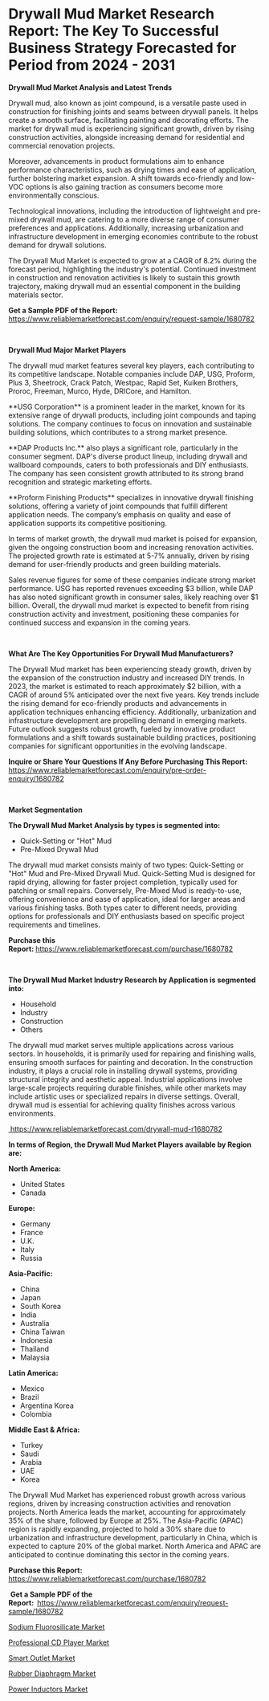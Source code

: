 <p><h1>Drywall Mud Market Research Report: The Key To Successful Business Strategy Forecasted for Period from 2024 - 2031</h1></p><p><strong>Drywall Mud Market Analysis and Latest Trends</strong></p>
<p><p>Drywall mud, also known as joint compound, is a versatile paste used in construction for finishing joints and seams between drywall panels. It helps create a smooth surface, facilitating painting and decorating efforts. The market for drywall mud is experiencing significant growth, driven by rising construction activities, alongside increasing demand for residential and commercial renovation projects. </p><p>Moreover, advancements in product formulations aim to enhance performance characteristics, such as drying times and ease of application, further bolstering market expansion. A shift towards eco-friendly and low-VOC options is also gaining traction as consumers become more environmentally conscious.</p><p>Technological innovations, including the introduction of lightweight and pre-mixed drywall mud, are catering to a more diverse range of consumer preferences and applications. Additionally, increasing urbanization and infrastructure development in emerging economies contribute to the robust demand for drywall solutions.</p><p>The Drywall Mud Market is expected to grow at a CAGR of 8.2% during the forecast period, highlighting the industry's potential. Continued investment in construction and renovation activities is likely to sustain this growth trajectory, making drywall mud an essential component in the building materials sector.</p></p>
<p><strong>Get a Sample PDF of the Report:&nbsp;</strong> <a href="https://www.reliablemarketforecast.com/enquiry/request-sample/1680782?utm_campaign=1674&utm_medium=2&utm_source=Github&utm_content=ia&utm_term=16122024&utm_id=drywall-mud">https://www.reliablemarketforecast.com/enquiry/request-sample/1680782</a></p>
<p>&nbsp;</p>
<p><strong>Drywall Mud Major Market Players</strong></p>
<p><p>The drywall mud market features several key players, each contributing to its competitive landscape. Notable companies include DAP, USG, Proform, Plus 3, Sheetrock, Crack Patch, Westpac, Rapid Set, Kuiken Brothers, Proroc, Freeman, Murco, Hyde, DRICore, and Hamilton.</p><p>**USG Corporation** is a prominent leader in the market, known for its extensive range of drywall products, including joint compounds and taping solutions. The company continues to focus on innovation and sustainable building solutions, which contributes to a strong market presence.</p><p>**DAP Products Inc.** also plays a significant role, particularly in the consumer segment. DAP's diverse product lineup, including drywall and wallboard compounds, caters to both professionals and DIY enthusiasts. The company has seen consistent growth attributed to its strong brand recognition and strategic marketing efforts.</p><p>**Proform Finishing Products** specializes in innovative drywall finishing solutions, offering a variety of joint compounds that fulfill different application needs. The company’s emphasis on quality and ease of application supports its competitive positioning.</p><p>In terms of market growth, the drywall mud market is poised for expansion, given the ongoing construction boom and increasing renovation activities. The projected growth rate is estimated at 5-7% annually, driven by rising demand for user-friendly products and green building materials.</p><p>Sales revenue figures for some of these companies indicate strong market performance. USG has reported revenues exceeding $3 billion, while DAP has also noted significant growth in consumer sales, likely reaching over $1 billion. Overall, the drywall mud market is expected to benefit from rising construction activity and investment, positioning these companies for continued success and expansion in the coming years.</p></p>
<p>&nbsp;</p>
<p><strong>What Are The Key Opportunities For Drywall Mud Manufacturers?</strong></p>
<p><p>The Drywall Mud market has been experiencing steady growth, driven by the expansion of the construction industry and increased DIY trends. In 2023, the market is estimated to reach approximately $2 billion, with a CAGR of around 5% anticipated over the next five years. Key trends include the rising demand for eco-friendly products and advancements in application techniques enhancing efficiency. Additionally, urbanization and infrastructure development are propelling demand in emerging markets. Future outlook suggests robust growth, fueled by innovative product formulations and a shift towards sustainable building practices, positioning companies for significant opportunities in the evolving landscape.</p></p>
<p><strong>Inquire or Share Your Questions If Any Before Purchasing This Report:</strong> <a href="https://www.reliablemarketforecast.com/enquiry/pre-order-enquiry/1680782?utm_campaign=1674&utm_medium=2&utm_source=Github&utm_content=ia&utm_term=16122024&utm_id=drywall-mud">https://www.reliablemarketforecast.com/enquiry/pre-order-enquiry/1680782</a></p>
<p>&nbsp;</p>
<p><strong>Market Segmentation</strong></p>
<p><strong>The Drywall Mud Market Analysis by types is segmented into:</strong></p>
<p><ul><li>Quick-Setting or "Hot" Mud</li><li>Pre-Mixed Drywall Mud</li></ul></p>
<p><p>The drywall mud market consists mainly of two types: Quick-Setting or "Hot" Mud and Pre-Mixed Drywall Mud. Quick-Setting Mud is designed for rapid drying, allowing for faster project completion, typically used for patching or small repairs. Conversely, Pre-Mixed Mud is ready-to-use, offering convenience and ease of application, ideal for larger areas and various finishing tasks. Both types cater to different needs, providing options for professionals and DIY enthusiasts based on specific project requirements and timelines.</p></p>
<p><strong>Purchase this Report:&nbsp;</strong><a href="https://www.reliablemarketforecast.com/purchase/1680782?utm_campaign=1674&utm_medium=2&utm_source=Github&utm_content=ia&utm_term=16122024&utm_id=drywall-mud">https://www.reliablemarketforecast.com/purchase/1680782</a></p>
<p>&nbsp;</p>
<p><strong>The Drywall Mud Market Industry Research by Application is segmented into:</strong></p>
<p><ul><li>Household</li><li>Industry</li><li>Construction</li><li>Others</li></ul></p>
<p><p>The drywall mud market serves multiple applications across various sectors. In households, it is primarily used for repairing and finishing walls, ensuring smooth surfaces for painting and decoration. In the construction industry, it plays a crucial role in installing drywall systems, providing structural integrity and aesthetic appeal. Industrial applications involve large-scale projects requiring durable finishes, while other markets may include artistic uses or specialized repairs in diverse settings. Overall, drywall mud is essential for achieving quality finishes across various environments.</p></p>
<p><a href="https://www.reliablemarketforecast.com/drywall-mud-r1680782?utm_campaign=1674&utm_medium=2&utm_source=Github&utm_content=ia&utm_term=16122024&utm_id=drywall-mud">&nbsp;https://www.reliablemarketforecast.com/drywall-mud-r1680782</a></p>
<p><strong>In terms of Region, the Drywall Mud Market Players available by Region are:</strong></p>
<p>
    <p> <strong> North America: </strong>
        <ul>
            <li>United States</li>
            <li>Canada</li>
        </ul>
        </p> 
    <p> <strong> Europe: </strong>
        <ul>
            <li>Germany</li>
            <li>France</li>
            <li>U.K.</li>
            <li>Italy</li>
            <li>Russia</li>
        </ul>
        </p> 
    <p> <strong> Asia-Pacific: </strong>
        <ul>
            <li>China</li>
            <li>Japan</li>
            <li>South Korea</li>
            <li>India</li>
            <li>Australia</li>
            <li>China Taiwan</li>
            <li>Indonesia</li>
            <li>Thailand</li>
            <li>Malaysia</li>
        </ul>
        </p> 
    <p> <strong> Latin America: </strong>
        <ul>
            <li>Mexico</li>
            <li>Brazil</li>
            <li>Argentina Korea</li>
            <li>Colombia</li>
        </ul>
        </p> 
    <p> <strong> Middle East & Africa: </strong>
        <ul>
            <li>Turkey</li>
            <li>Saudi</li>
            <li>Arabia</li>
            <li>UAE</li>
            <li>Korea</li>
        </ul>
    </p>
    </p>
<p><p>The Drywall Mud Market has experienced robust growth across various regions, driven by increasing construction activities and renovation projects. North America leads the market, accounting for approximately 35% of the share, followed by Europe at 25%. The Asia-Pacific (APAC) region is rapidly expanding, projected to hold a 30% share due to urbanization and infrastructure development, particularly in China, which is expected to capture 20% of the global market. North America and APAC are anticipated to continue dominating this sector in the coming years.</p></p>
<p><strong>Purchase this Report: </strong><a href="https://www.reliablemarketforecast.com/purchase/1680782?utm_campaign=1674&utm_medium=2&utm_source=Github&utm_content=ia&utm_term=16122024&utm_id=drywall-mud">https://www.reliablemarketforecast.com/purchase/1680782</a></p>
<p>&nbsp;<strong>Get a Sample PDF of the Report:&nbsp;&nbsp;</strong><a href="https://www.reliablemarketforecast.com/enquiry/request-sample/1680782?utm_campaign=1674&utm_medium=2&utm_source=Github&utm_content=ia&utm_term=16122024&utm_id=drywall-mud">https://www.reliablemarketforecast.com/enquiry/request-sample/1680782</a></p>
<p><strong></strong></p>
<p><p><a href="https://www.linkedin.com/pulse/sodium-fluorosilicate-market-key-players-growth-trends-cagr-ifiac?utm_campaign=1674&utm_medium=2&utm_source=Github&utm_content=ia&utm_term=16122024&utm_id=drywall-mud">Sodium Fluorosilicate Market</a></p><p><a href="https://www.linkedin.com/pulse/professional-cd-player-market-size-expected-accelerate-emqve?utm_campaign=1674&utm_medium=2&utm_source=Github&utm_content=ia&utm_term=16122024&utm_id=drywall-mud">Professional CD Player Market</a></p><p><a href="https://www.linkedin.com/pulse/smart-outlet-market-review-strategic-growth-forecasted-cagr-tajhe?utm_campaign=1674&utm_medium=2&utm_source=Github&utm_content=ia&utm_term=16122024&utm_id=drywall-mud">Smart Outlet Market</a></p><p><a href="https://www.linkedin.com/pulse/market-analysis-rubber-diaphragm-markets-72-cagr-forecast-d19ac?utm_campaign=1674&utm_medium=2&utm_source=Github&utm_content=ia&utm_term=16122024&utm_id=drywall-mud">Rubber Diaphragm Market</a></p><p><a href="https://www.linkedin.com/pulse/power-inductors-market-industry-trends-forecast-period-mtexe?utm_campaign=1674&utm_medium=2&utm_source=Github&utm_content=ia&utm_term=16122024&utm_id=drywall-mud">Power Inductors Market</a></p></p>